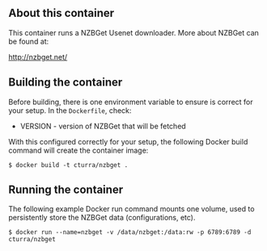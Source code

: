 About this container
---
This container runs a NZBGet Usenet downloader. More about NZBGet can be found at:

  http://nzbget.net/


Building the container
---
Before building, there is one environment variable to ensure is correct
for your setup. In the `Dockerfile`, check:

* VERSION - version of NZBGet that will be fetched

With this configured correctly for your setup, the following Docker build
command will create the container image:

```
$ docker build -t cturra/nzbget .
```


Running the container
---
The following example Docker run command mounts one volume, used to persistently
store the NZBGet data (configurations, etc).

```
$ docker run --name=nzbget -v /data/nzbget:/data:rw -p 6789:6789 -d cturra/nzbget
```
